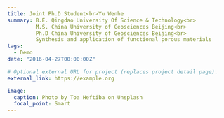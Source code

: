```yaml
---
title: Joint Ph.D Student<br>Yu Wenhe
summary: B.E. Qingdao University Of Science & Technology<br>
         M.S. China University of Geosciences Beijing<br>
         Ph.D China University of Geosciences Beijing<br>
         Synthesis and application of functional porous materials
tags:
  - Demo
date: "2016-04-27T00:00:00Z"

# Optional external URL for project (replaces project detail page).
external_link: https://example.org

image:
  caption: Photo by Toa Heftiba on Unsplash
  focal_point: Smart
---
```

